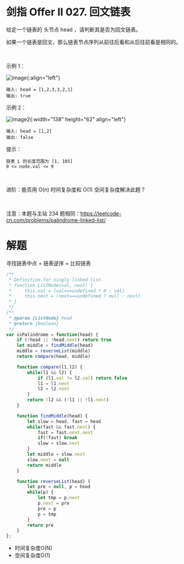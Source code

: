 # 剑指 Offer II 027. 回文链表
给定一个链表的 头节点 head ，请判断其是否为回文链表。

如果一个链表是回文，那么链表节点序列从前往后看和从后往前看是相同的。

 

示例 1：

![image](https://pic.leetcode-cn.com/1626421737-LjXceN-image.png){:align="left"}

```
输入: head = [1,2,3,3,2,1]
输出: true
```
示例 2：

![image2](https://pic.leetcode-cn.com/1626422231-wgvnWh-image.png){:width="138" height="62"  align="left"}
```
输入: head = [1,2]
输出: false
```

提示：
```
链表 L 的长度范围为 [1, 105]
0 <= node.val <= 9
```
 

进阶：能否用 O(n) 时间复杂度和 O(1) 空间复杂度解决此题？

 

注意：本题与主站 234 题相同：https://leetcode-cn.com/problems/palindrome-linked-list/


# 解题
寻找链表中点 + 链表逆序 + 比较链表
```js
/**
 * Definition for singly-linked list.
 * function ListNode(val, next) {
 *     this.val = (val===undefined ? 0 : val)
 *     this.next = (next===undefined ? null : next)
 * }
 */
/**
 * @param {ListNode} head
 * @return {boolean}
 */
var isPalindrome = function(head) {
    if (!head || !head.next) return true
    let middle = findMiddle(head)
    middle = reverseList(middle)
    return compare(head, middle)

    function compare(l1,l2) {
        while(l1 && l2) {
            if (l1.val != l2.val) return false
            l1 = l1.next
            l2 = l2.next
        }
        return !l2 && (!l1 || !l1.next)
    }

    function findMiddle(head) {
        let slow = head, fast = head
        while(fast && fast.next) {
            fast = fast.next.next
            if(!fast) break
            slow = slow.next
        }
        let middle = slow.next
        slow.next = null
        return middle
    }

    function reverseList(head) {
        let pre = null, p = head
        while(p) {
            let tmp = p.next
            p.next = pre
            pre = p
            p = tmp
        }
        return pre
    }
};
```
- 时间复杂度O(N)
- 空间复杂度O(1)